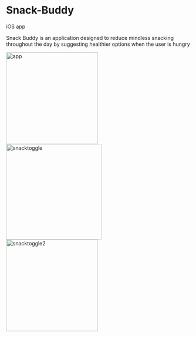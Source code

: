 # Snack-Buddy
iOS app

Snack Buddy is an application designed to reduce mindless snacking throughout the day by suggesting healthier options when the user is hungry

<img width="250" alt="app" src="https://user-images.githubusercontent.com/28127245/36950896-5b30cd44-1fc2-11e8-806c-ee3c06be7ba3.png"> <img width="260" alt="snacktoggle" src="https://user-images.githubusercontent.com/28127245/36950898-5cd6196a-1fc2-11e8-98b8-e7169833cc09.png"> <img width="250" alt="snacktoggle2" src="https://user-images.githubusercontent.com/28127245/36950900-5e447b0c-1fc2-11e8-8908-8e96d2b1c2ce.png">


